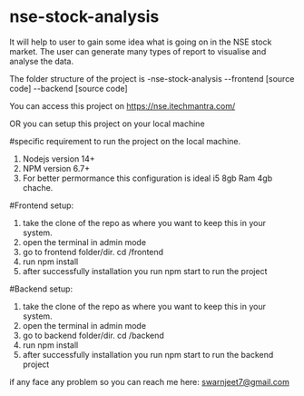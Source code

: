 # nse-stock-analysis
It will help to user to gain some idea what is going on in the NSE stock market. The user can generate many types of report to visualise and analyse the data.

The folder structure of the project is 
-nse-stock-analysis
 --frontend
    [source code]
 --backend
    [source code]
    
You can access this project on
https://nse.itechmantra.com/


OR you can setup this project on your local machine

#specific requirement to run the project on the local machine.
1. Nodejs version 14+
2. NPM version 6.7+
3. For better permormance this configuration is ideal i5 8gb Ram 4gb chache.
    
#Frontend setup:
1. take the clone of the repo as where you want to keep this in your system.
2. open the terminal in admin mode
3. go to frontend folder/dir. cd /frontend
4. run npm install
5. after successfully installation you run npm start to run the project

#Backend setup:
1. take the clone of the repo as where you want to keep this in your system.
2. open the terminal in admin mode
3. go to backend folder/dir. cd /backend
4. run npm install
5. after successfully installation you run npm start to run the backend project

if any face any problem so you can reach me here: swarnjeet7@gmail.com
